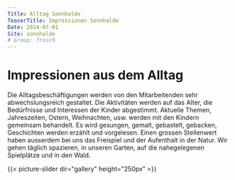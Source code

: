 ```yaml
---
Title: Alltag Sonnhalde
TeaserTitle: Impressionen Sonnhalde
Date: 2024-07-01
Site: sonnhalde
# Group: frosch
---
```

# Impressionen aus dem Alltag

Die Alltagsbeschäftigungen werden von den Mitarbeitenden sehr abwechslungsreich gestaltet. Die Aktivitäten werden auf das Alter, die Bedürfnisse und Interessen der Kinder abgestimmt. Aktuelle Themen, Jahreszeiten, Ostern, Weihnachten, usw. werden mit den Kindern gemeinsam behandelt. Es wird gesungen, gemalt, gebastelt, gebacken, Geschichten werden erzählt und vorgelesen. Einen grossen Stellenwert haben ausserdem bei uns das Freispiel und der Aufenthalt in der Natur. Wir gehen täglich spazieren, in unseren Garten, auf die nahegelegenen Spielplätze und in den Wald.

{{< picture-slider dir="gallery" height="250px" >}}

